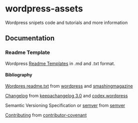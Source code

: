 # wordpress-assets
Wordpress snipets code and tutorials and more information

## Documentation

### Readme Template

Wordpress [Readme Templates](readme/README.md) in .md and .txt format.

#### Bibliography

[Wordpres readme.txt](readme/readme.txt) from [wordpress](https://wordpress.org/plugins/developers/#readme "wordpress.org") and [smashingmagazine](https://www.smashingmagazine.com/2011/11/improve-wordpress-plugins-readme-txt/ "smashingmagazine.com")

[Changelog](readme/docs/changelog/CHANGELOG.md) from [keepachangelog 3.0](http://keepachangelog.com/en/0.3.0/ "keepachangelog.com/en/0.3.0") and [codex.wordpress](https://codex.wordpress.org/Version_4.7 "codex.wordpress.org")

Semantic Versioning Specification or [semver](readme/docs/semver/semver.md) from [semver](http://semver.org "semver.org")

[Contributing](readme/docs/contributing/CONTRIBUTING.md) from [contributor-covenant](http://contributor-covenant.org/ "contributor-covenant.org")



